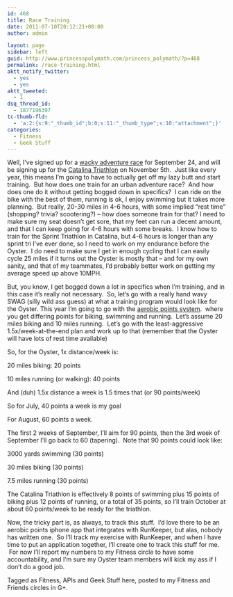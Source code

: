 ```yaml
---
id: 468
title: Race Training
date: 2011-07-10T20:12:21+00:00
author: admin

layout: page
sidebar: left
guid: http://www.princesspolymath.com/princess_polymath/?p=468
permalink: /race-training.html
aktt_notify_twitter:
  - yes
  - yes
aktt_tweeted:
  - 1
dsq_thread_id:
  - 1877196397
tc-thumb-fld:
  - 'a:2:{s:9:"_thumb_id";b:0;s:11:"_thumb_type";s:10:"attachment";}'
categories:
  - Fitness
  - Geek Stuff
---
```

Well, I&#8217;ve signed up for a [wacky adventure race](http://oysterracingseries.com/San_Francisco.php) for September 24, and will be signing up for the [Catalina Triathlon](http://www.pacificsportsllc.com/santa-catalina-tri-event-info/) on November 5th.  Just like every year, this means I&#8217;m going to have to actually get off my lazy butt and start training.  But how does one train for an urban adventure race?  And how does one do it without getting bogged down in specifics?  I can ride on the bike with the best of them, running is ok, I enjoy swimming but it takes more planning.  But really, 20-30 miles in 4-6 hours, with some implied &#8220;rest time&#8221; (shopping? trivia? scootering?) &#8211; how does someone train for that? I need to make sure my seat doesn&#8217;t get sore, that my feet can run a decent amount, and that I can keep going for 4-6 hours with some breaks.  I know how to train for the Sprint Triathlon in Catalina, but 4-6 hours is longer than any sprint tri I&#8217;ve ever done, so I need to work on my endurance before the Oyster.  I do need to make sure I get in enough cycling that I can easily cycle 25 miles if it turns out the Oyster is mostly that &#8211; and for my own sanity, and that of my teammates, I&#8217;d probably better work on getting my average speed up above 10MPH.

But, you know, I get bogged down a lot in specifics when I&#8217;m training, and in this case it&#8217;s really not necessary.  So, let&#8217;s go with a really hand wavy SWAG (silly wild ass guess) at what a training program would look like for the Oyster. This year I&#8217;m going to go with the [aerobic points system](http://www.slowtwitch.com/Training/General_Physiology/Aerobic_points_system_15.html).  where you get differing points for biking, swimming and running.  Let&#8217;s assume 20 miles biking and 10 miles running.  Let&#8217;s go with the least-aggressive 1.5x/week-at-the-end plan and work up to that (remember that the Oyster will have lots of rest time available)

So, for the Oyster, 1x distance/week is:
  
20 miles biking: 20 points
  
10 miles running (or walking): 40 points

And (duh) 1.5x distance a week is 1.5 times that (or 90 points/week)

So for July, 40 points a week is my goal

For August, 60 points a week.

The first 2 weeks of September, I&#8217;ll aim for 90 points, then the 3rd week of September I&#8217;ll go back to 60 (tapering).  Note that 90 points could look like:

3000 yards swimming (30 points)
  
30 miles biking (30 points)
  
7.5 miles running (30 points)

The Catalina Triathlon is effectively 8 points of swimming plus 15 points of biking plus 12 points of running, or a total of 35 points, so I&#8217;ll train October at about 60 points/week to be ready for the triathlon.

Now, the tricky part is, as always, to track this stuff.  I&#8217;d love there to be an aerobic points iphone app that integrates with RunKeeper, but alas, nobody has written one.  So I&#8217;ll track my exercise with RunKeeper, and when I have time to put an application together, I&#8217;ll create one to track this stuff for me.  For now I&#8217;ll report my numbers to my Fitness circle to have some accountability, and I&#8217;m sure my Oyster team members will kick my ass if I don&#8217;t do a good job.

Tagged as Fitness, APIs and Geek Stuff here, posted to my Fitness and Friends circles in G+.